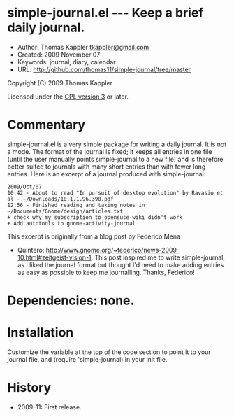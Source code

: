# simple-journal.el --- Keep a brief daily journal.

* Author: Thomas Kappler <tkappler@gmail.com>
* Created: 2009 November 07
* Keywords: journal, diary, calendar
* URL: <http://github.com/thomas11/simple-journal/tree/master>

Copyright (C) 2009 Thomas Kappler

Licensed under the [GPL version 3](http://www.gnu.org/licenses/) or later.

# Commentary

simple-journal.el is a very simple package for writing a daily
journal. It is not a mode. The format of the journal is fixed; it
keeps all entries in one file (until the user manually points
simple-journal to a new file) and is therefore better suited to
journals with many short entries than with fewer long entries. Here
is an excerpt of a journal produced with simple-journal:

    2009/Oct/07
    10:42 - About to read "In pursuit of desktop evolution" by Ravasio et al - ~/Downloads/10.1.1.96.398.pdf 
    12:56 - Finished reading and taking notes in ~/Documents/Gnome/design/articles.txt
    + check why my subscription to opensuse-wiki didn't work
    + Add autotools to gnome-activity-journal

This excerpt is originally from a blog post by Federico Mena
* Quintero:
<http://www.gnome.org/~federico/news-2009-10.html#zeitgeist-vision-1>. This
post inspired me to write simple-journal, as I liked the journal
format but thought I'd need to make adding entries as easy as
possible to keep me journalling. Thanks, Federico!


# Dependencies: none.

# Installation
Customize the variable at the top of the code section to point it
to your journal file, and (require 'simple-journal) in your init
file.

# History
* 2009-11:    First release.


